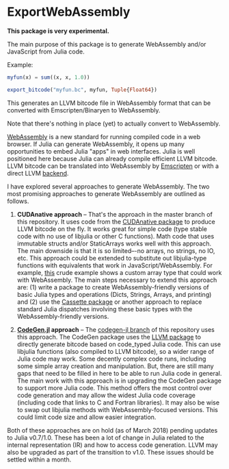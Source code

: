 # ExportWebAssembly

**This package is very experimental.**

The main purpose of this package is to generate WebAssembly and/or JavaScript from Julia code.

Example:

```julia
myfun(x) = sum((x, x, 1.0))

export_bitcode("myfun.bc", myfun, Tuple{Float64})
```
This generates an LLVM bitcode file in WebAssembly format that can be converted with Emscripten/Binaryen to WebAssembly.

Note that there's nothing in place (yet) to actually convert to WebAssembly.

[WebAssembly](http://webassembly.org/) is a new standard for running compiled code in a web browser. If Julia can generate WebAssembly, it opens up many opportunities to embed Julia "apps" in web interfaces. Julia is well positioned here because Julia can already compile efficient LLVM bitcode. LLVM bitcode can be translated into WebAssembly by [Emscripten](http://emscripten.org/) or with a direct LLVM [backend](https://github.com/llvm-mirror/llvm/tree/master/lib/Target/WebAssembly).

I have explored several approaches to generate WebAssembly. The two most promising approaches to generate WebAssembly are outlined as follows.

1. **CUDAnative approach** – That's the approach in the master branch of this repository. It uses code from the [CUDAnative package](https://github.com/JuliaGPU/CUDAnative.jl) to produce LLVM bitcode on the fly. It works great for simple code (type stable code with no use of libjulia or other C functions). Math code that uses immutable structs and/or StaticArrays works well with this approach. The main downside is that it is so limited–-no arrays, no strings, no IO, etc. This approach could be extended to substitute out libjulia-type functions with equivalents that work in JavaScript/WebAssembly. For example, [this](https://github.com/tshort/ExportWebAssembly.jl/blob/master/examples/crude-array.jl) crude example shows a custom array type that could work with WebAssembly. The main steps necessary to extend this approach are: (1) write a package to create WebAssembly-friendly versions of basic Julia types and operations (Dicts, Strings, Arrays, and printing) and (2) use the [Cassette package](https://github.com/jrevels/Cassette.jl) or another approach to replace standard Julia dispatches involving these basic types with the WebAssembly-friendly versions.

2. **[CodeGen.jl](https://github.com/tshort/CodeGen.jl) approach** – The [codegen-jl branch](https://github.com/tshort/ExportWebAssembly.jl/tree/codegen-jl) of this repository uses this approach. The CodeGen package uses the [LLVM package](https://github.com/maleadt/LLVM.jl) to directly generate bitcode based on code_typed Julia code. This can use libjulia functions (also compiled to LLVM bitcode), so a wider range of Julia code may work. Some decently complex code runs, including some simple array creation and manipulation. But, there are still many gaps that need to be filled in here to be able to run Julia code in general. The main work with this approach is in upgrading the CodeGen package to support more Julia code. This method offers the most control over code generation and may allow the widest Julia code coverage (including code that links to C and Fortran libraries). It may also be wise to swap out libjulia methods with WebAssembly-focused versions. This could limit code size and allow easier integration.

Both of these approaches are on hold (as of March 2018) pending updates to Julia v0.7/1.0. These has been a lot of change in Julia related to the internal representation (IR) and how to access code generation. LLVM may also be upgraded as part of the transition to v1.0. These issues should be settled within a month.
